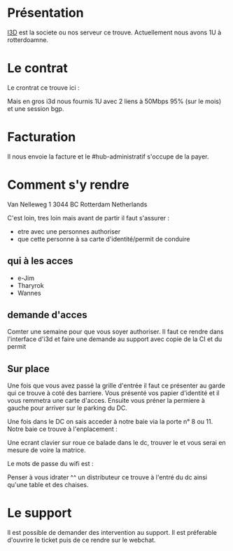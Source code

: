 <!-- TITLE: I3D -->
<!-- SUBTITLE: Notre datacenter -->

# Présentation
[I3D](https://www.i3d.net/) est la societe ou nos serveur ce trouve. Actuellement nous avons 1U à rotterdoamne.

# Le contrat
Le crontrat ce trouve ici : 

Mais en gros i3d nous fournis 1U avec 2 liens à 50Mbps 95% (sur le mois) et une session bgp.

# Facturation
Il nous envoie la facture et le #hub-administratif s'occupe de la payer.

# Comment s'y rendre
Van Nelleweg 1
3044 BC Rotterdam
Netherlands

C'est loin, tres loin mais avant de partir il faut s'assurer : 
* etre avec une personnes authoriser
* que cette personne à sa carte d'identité/permit de conduire

## qui à les acces
* e-Jim
* Tharyrok
* Wannes

## demande d'acces
Comter une semaine pour que vous soyer authoriser.
Il faut ce rendre dans l'interface d'i3d et faire une demande au support avec copie de la CI et du permit

## Sur place
Une fois que vous avez passé la grille d'entrée il faut ce présenter au garde qui ce trouve à coté des barriere.
Vous présenté vos papier d'identité et il vous remmetra une carte d'acces.
Ensuite vous préner la permiere à gauche pour arriver sur le parking du DC.

Une fois dans le DC on sais acceder à notre baie via la porte n° 8 ou 11. Notre baie ce trouve à l'enplacement : 

Une ecrant clavier sur roue ce balade dans le dc, trouver le et vous serai en mesure de voire la matrice.

Le mots de passe du wifi est : 

Penser à vous idrater ^^ un distributeur ce trouve à l'entré du dc ainsi qu'une table et des chaises.

# Le support
Il est possible de demander des intervention au support. Il est préferable d'ouvrire le ticket puis de ce rendre sur le webchat.